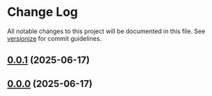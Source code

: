 # Change Log

All notable changes to this project will be documented in this file. See [versionize](https://github.com/versionize/versionize) for commit guidelines.

<a name="0.0.1"></a>
## [0.0.1](https://www.github.com/JoaoCrv/Aquila/releases/tag/v0.0.1) (2025-06-17)

<a name="0.0.0"></a>
## [0.0.0](https://www.github.com/JoaoCrv/Aquila/releases/tag/v0.0.0) (2025-06-17)

